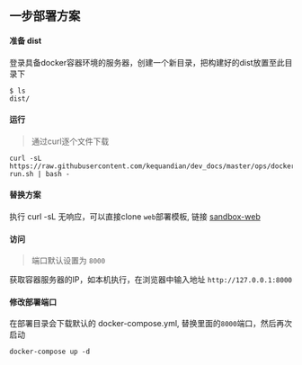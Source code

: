 
## 一步部署方案

#### 准备 dist
登录具备docker容器环境的服务器，创建一个新目录，把构建好的dist放置至此目录下
```
$ ls
dist/
```

#### 运行
> 通过curl逐个文件下载
>
```
curl -sL https://raw.githubusercontent.com/kequandian/dev_docs/master/ops/docker/tag/web/docker-run.sh | bash -
```

#### 替换方案
执行 curl -sL 无响应，可以直接clone `web`部署模板, 链接
[sandbox-web](https://github.com/smallsaas/sandbox-web)


#### 访问
> 端口默认设置为 `8000`
>
获取容器服务器的IP，如本机执行，在浏览器中输入地址 `http://127.0.0.1:8000`


#### 修改部署端口
在部署目录会下载默认的 docker-compose.yml, 替换里面的`8000`端口，然后再次启动
```
docker-compose up -d
```
